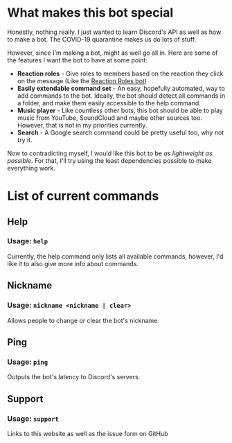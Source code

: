 # What makes this bot special
Honestly, nothing really. I just wanted to learn Discord's API as well as how to make a bot. The COVID-19 quarantine makes us do lots of stuff.

However, since I'm making a bot, might as well go all in. Here are some of the features I want the bot to have at some point:

- **Reaction roles** - Give roles to members based on the reaction they click on the message (Like the [Reaction Roles bot](https://droplet.gg/ReactionRoles))
- **Easily extendable command set** - An easy, hopefully automated, way to add commands to the bot. Ideally, the bot should detect all commands in a folder, and make them easily accessible to the help command.
- **Music player** - Like countless other bots, this bot should be able to play music from YouTube, SoundCloud and maybe other sources too. However, that is not in my priorities currently.
- **Search** - A Google search command could be pretty useful too, why not try it.

Now to contradicting myself, I would like this bot to be *as lightweight as possible*. For that, I'll try using the least dependencies possible to make everything work.

# List of current commands

## Help
### Usage: `help`
Currently, the help command only lists all available commands, however, I'd like it to also give more info about commands.

## Nickname
### Usage: `nickname <nickname | clear>`
Allows people to change or clear the bot's nickname.

## Ping
### Usage: `ping`
Outputs the bot's latency to Discord's servers.

## Support
### Usage: `support`
Links to this website as well as the issue form on GitHub